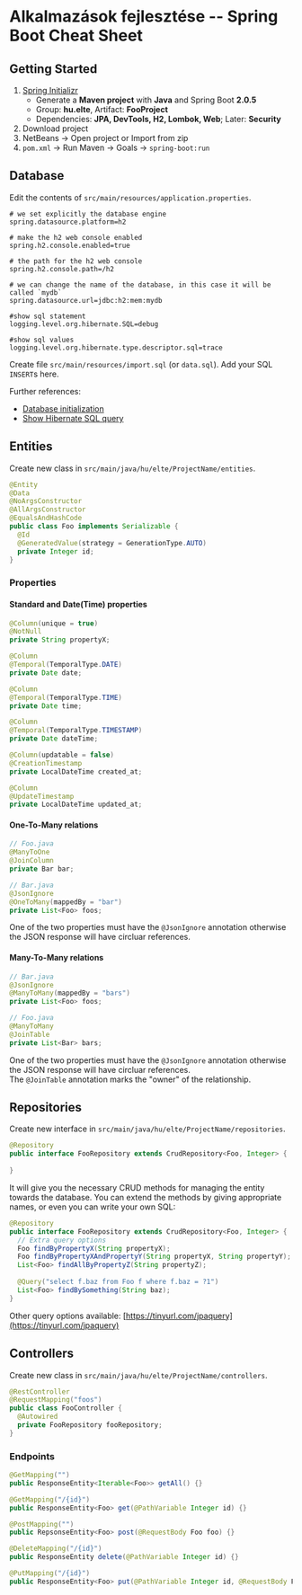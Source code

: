 # Alkalmazások fejlesztése -- Spring Boot Cheat Sheet

## Getting Started

1. [Spring Initializr](https://start.spring.io/)
    * Generate a **Maven project** with **Java** and Spring Boot **2.0.5**
    * Group: **hu.elte**, Artifact: **FooProject**
    * Dependencies: **JPA, DevTools, H2, Lombok, Web**; Later: **Security**
2. Download project
3. NetBeans &rarr; Open project or Import from zip
4. `pom.xml` &rarr; Run Maven &rarr; Goals &rarr; `spring-boot:run`

## Database

Edit the contents of `src/main/resources/application.properties`.

```
# we set explicitly the database engine
spring.datasource.platform=h2

# make the h2 web console enabled
spring.h2.console.enabled=true

# the path for the h2 web console
spring.h2.console.path=/h2

# we can change the name of the database, in this case it will be called `mydb`
spring.datasource.url=jdbc:h2:mem:mydb

#show sql statement
logging.level.org.hibernate.SQL=debug

#show sql values
logging.level.org.hibernate.type.descriptor.sql=trace
```

Create file `src/main/resources/import.sql` (or `data.sql`). Add your SQL `INSERT`s here.

Further references:

- [Database initialization](https://docs.spring.io/spring-boot/docs/current/reference/html/howto-database-initialization.html)
- [Show Hibernate SQL query](https://www.mkyong.com/spring-boot/spring-boot-show-hibernate-sql-query/)

## Entities

Create new class in `src/main/java/hu/elte/ProjectName/entities`.

```java
@Entity
@Data
@NoArgsConstructor
@AllArgsConstructor
@EqualsAndHashCode
public class Foo implements Serializable {
  @Id
  @GeneratedValue(strategy = GenerationType.AUTO)
  private Integer id;
}
```

### Properties

#### Standard and Date(Time) properties
``` java
@Column(unique = true)
@NotNull
private String propertyX;

@Column
@Temporal(TemporalType.DATE)
private Date date;

@Column
@Temporal(TemporalType.TIME)
private Date time;

@Column
@Temporal(TemporalType.TIMESTAMP)
private Date dateTime;

@Column(updatable = false)
@CreationTimestamp
private LocalDateTime created_at;

@Column
@UpdateTimestamp
private LocalDateTime updated_at;
```

#### One-To-Many relations
```java
// Foo.java
@ManyToOne
@JoinColumn
private Bar bar;

// Bar.java
@JsonIgnore
@OneToMany(mappedBy = "bar")
private List<Foo> foos;
```

One of the two properties must have the `@JsonIgnore` annotation otherwise the JSON response will have circluar references.

#### Many-To-Many relations
```java
// Bar.java
@JsonIgnore
@ManyToMany(mappedBy = "bars")
private List<Foo> foos;

// Foo.java
@ManyToMany
@JoinTable
private List<Bar> bars;
```

One of the two properties must have the `@JsonIgnore` annotation otherwise the JSON response will have circluar references.  
The `@JoinTable` annotation marks the "owner" of the relationship.

## Repositories

Create new interface in `src/main/java/hu/elte/ProjectName/repositories`. 

```java
@Repository
public interface FooRepository extends CrudRepository<Foo, Integer> {
  
}
```

It will give you the necessary CRUD methods for managing the entity towards the database. You can extend the methods by giving appropriate names, or even you can write your own SQL:

```java
@Repository
public interface FooRepository extends CrudRepository<Foo, Integer> {
  // Extra query options
  Foo findByPropertyX(String propertyX);
  Foo findByPropertyXAndPropertyY(String propertyX, String propertyY);
  List<Foo> findAllByPropertyZ(String propertyZ);
  
  @Query("select f.baz from Foo f where f.baz = ?1")
  List<Foo> findBySomething(String baz);
}
```

Other query options available: [https://tinyurl.com/jpaquery](https://tinyurl.com/jpaquery)

## Controllers

Create new class in `src/main/java/hu/elte/ProjectName/controllers`. 

```java
@RestController
@RequestMapping("foos")
public class FooController {
  @Autowired
  private FooRepository fooRepository;
}
```

### Endpoints

```java
@GetMapping("")
public ResponseEntity<Iterable<Foo>> getAll() {}

@GetMapping("/{id}")
public ResponseEntity<Foo> get(@PathVariable Integer id) {}

@PostMapping("")
public RepsonseEntity<Foo> post(@RequestBody Foo foo) {}

@DeleteMapping("/{id}")
public ResponseEntity delete(@PathVariable Integer id) {}

@PutMapping("/{id}")
public ResponseEntity<Foo> put(@PathVariable Integer id, @RequestBody Foo foo) {}
```

